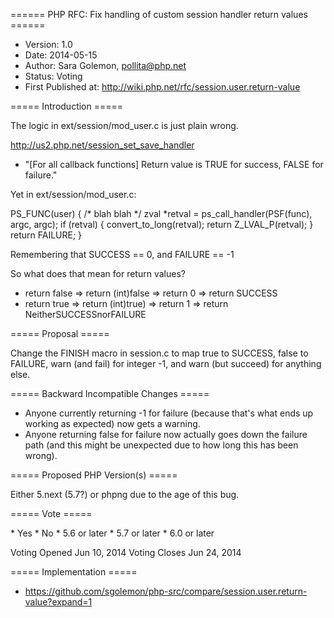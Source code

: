 ====== PHP RFC: Fix handling of custom session handler return values ======
  * Version: 1.0
  * Date: 2014-05-15
  * Author: Sara Golemon, pollita@php.net
  * Status: Voting
  * First Published at: http://wiki.php.net/rfc/session.user.return-value

===== Introduction =====

The logic in ext/session/mod_user.c is just plain wrong.

http://us2.php.net/session_set_save_handler
   * "[For all callback functions] Return value is TRUE for success, FALSE for failure."

Yet in ext/session/mod_user.c:

   PS_FUNC(user) {
    /* blah blah */
    zval *retval = ps_call_handler(PSF(func), argc, argc);
    if (retval) {
       convert_to_long(retval);
       return Z_LVAL_P(retval);
    }
    return FAILURE;
  }

Remembering that SUCCESS == 0, and FAILURE == -1

So what does that mean for return values?
  * return false => return (int)false => return 0 => return SUCCESS
  * return true => return (int)true) => return 1 => return NeitherSUCCESSnorFAILURE

===== Proposal =====

Change the FINISH macro in session.c to map true to SUCCESS, false to FAILURE, warn (and fail) for integer -1, and warn (but succeed) for anything else.

===== Backward Incompatible Changes =====

  * Anyone currently returning -1 for failure (because that's what ends up working as expected) now gets a warning.
  * Anyone returning false for failure now actually goes down the failure path (and this might be unexpected due to how long this has been wrong).

===== Proposed PHP Version(s) =====

Either 5.next (5.7?) or phpng due to the age of this bug.

===== Vote =====

<doodle title="Fix custom session save handler using the patch as written" auth="user" voteType="multi" closed="true">
   * Yes
   * No
</doodle>


<doodle title="Which version?" auth="user" voteType="multi" closed="true">
   * 5.6 or later
   * 5.7 or later
   * 6.0 or later
</doodle>

Voting Opened Jun 10, 2014
Voting Closes Jun 24, 2014

===== Implementation =====

  * https://github.com/sgolemon/php-src/compare/session.user.return-value?expand=1
